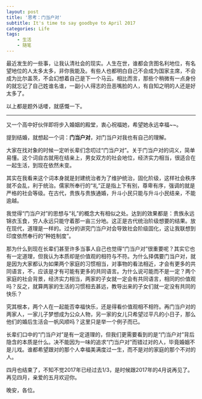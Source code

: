 ```yaml
---
layout: post
title: '思考：门当户对'
subtitle: It's time to say goodbye to April 2017 
categories: Life
tags: 
    - 生活
    - 随笔
---
```


最近发生的一些事，让我认清社会的现实。人生在世，谁都会贪图名利地位，有名望地位的人太多太多，非你我能及。有些人也都明白自己不会成为国家主席，不会成为比尔盖茨，不会幻想着自己是下一个马云。相比而言，那些个稍微有一点身份的就忘记了自己姓谁名谁，一副小人得志的丑恶嘴脸的人，有自知之明的人还是好太多了。

以上都是题外话喽，就感慨一下。

------
又一个高中好伙伴即将步入婚姻的殿堂，衷心祝福她，希望她永远幸福~~。

提到结婚，就想起一个词：**门当户对**，对门当户对我也有自己的理解。

大家在找对象的时候一定听长辈们念叨过“门当户对”。关于门当户对的词义，简单易懂。这个词自古就用在结亲上，男女双方的社会地位，经济实力相当，很适合在一起生活，到现在依然未变。

其实在我看来这个词本身就是封建统治者为了维护统治，固化阶级，这样社会秩序就不会乱，利于统治。儒家所奉行的“礼”正是指上下有别，尊卑有序，强调的就是严格的社会等级。在古代，贵族与贵族通婚，升斗小民只能与升斗小民结亲，不能逾越。

我觉得“门当户对”的思想与“礼”的概念大有相似之处。达到的效果都是：贵族永远锦衣玉食，穷人永远只能守着那一亩三分地。这正是古代统治阶级想要的结果。放在现代，道理是一样的。过分的讲究门当户对会导致社会阶级固化，这让我联想到印度依然奉行的“种姓制度”。

那为什么到现在长辈们甚至许多当事人自己也觉得“门当户对”很重要呢？其实它也有一定道理，但我认为本质却是价值观的相符与不符。为什么择偶要门当户对，就是因为大家都认为如果两个家庭的习惯相当，对事物的看法相近，才会有更多的共同语言，不，应该是才有可能有更多的共同语言。为什么说可能而不是一定？两个家庭的社会背景，经济实力相当，两家的子女就一定会有共同语言，相同的价值观吗？反之，就算两家的生活的习惯相去甚远，教导出来的子女们就一定没有共同的快乐？

究其根本，两个人在一起能否幸福快乐，还是得看价值观相不相符。再门当户对的两家人，一家儿子梦想成为公众人物，另一家的女儿只希望过平凡的小日子，那么他们的婚后生活会一帆风顺吗？这里只是举一个例子而已。

长辈们口中的“门当户对”是有一定道理的，但我们更需要看到的是“门当户对”背后隐含的本质是什么。决不能因为一味的追求“门当户对”而错过对的人，毕竟婚姻不是儿戏。谁都希望跟对的那个人幸福美满度过一生，而不是对的家庭的那个不对的人。

四月也结束了，不知不觉2017年已经过去1/3，是时候跟2017年的4月说再见了。再见四月，亲爱的五月欢迎你。

晚安，各位。